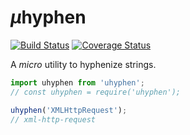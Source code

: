 # <em>µ</em>hyphen

[![Build Status](https://travis-ci.com/WebReflection/uhyphen.svg?branch=master)](https://travis-ci.com/WebReflection/uhyphen) [![Coverage Status](https://coveralls.io/repos/github/WebReflection/uhyphen/badge.svg?branch=master)](https://coveralls.io/github/WebReflection/uhyphen?branch=master)

A <em>micro</em> utility to hyphenize strings.

```js
import uhyphen from 'uhyphen';
// const uhyphen = require('uhyphen');

uhyphen('XMLHttpRequest');
// xml-http-request
```
